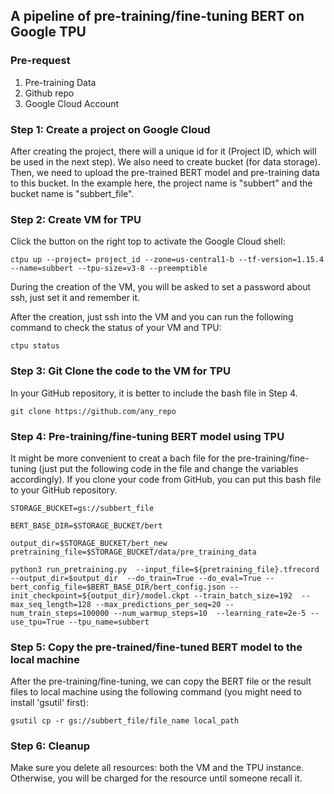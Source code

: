 ## A pipeline of pre-training/fine-tuning BERT on Google TPU

### Pre-request
1. Pre-training Data
2. Github repo
3. Google Cloud Account

### Step 1: Create a project on Google Cloud
After creating the project, there will a unique id for it (Project ID, which will be used in the next step). We also need to create bucket (for data storage). Then, we need to upload the pre-trained BERT model and pre-training data to this bucket. In the example here, the project name is "subbert" and the bucket name is "subbert_file".

### Step 2: Create VM for TPU
Click the button on the right top to activate the Google Cloud shell:
```
ctpu up --project= project_id --zone=us-central1-b --tf-version=1.15.4 --name=subbert --tpu-size=v3-8 --preemptible
```
During the creation of the VM, you will be asked to set a password about ssh, just set it and remember it.

After the creation, just ssh into the VM and you can run the following command to check the status of your VM and TPU:
```
ctpu status
```

### Step 3: Git Clone the code to the VM for TPU
In your GitHub repository, it is better to include the bash file in Step 4.
```
git clone https://github.com/any_repo
```

### Step 4: Pre-training/fine-tuning BERT model using TPU
It might be more convenient to creat a bach file for the pre-training/fine-tuning (just put the following code in the file and change the variables accordingly). 
If you clone your code from GitHub, you can put this bash file to your GitHub repository. 
```
STORAGE_BUCKET=gs://subbert_file

BERT_BASE_DIR=$STORAGE_BUCKET/bert

output_dir=$STORAGE_BUCKET/bert_new
pretraining_file=$STORAGE_BUCKET/data/pre_training_data

python3 run_pretraining.py  --input_file=${pretraining_file}.tfrecord  --output_dir=$output_dir  --do_train=True --do_eval=True --bert_config_file=$BERT_BASE_DIR/bert_config.json --init_checkpoint=${output_dir}/model.ckpt --train_batch_size=192  --max_seq_length=128 --max_predictions_per_seq=20 --num_train_steps=100000 --num_warmup_steps=10  --learning_rate=2e-5 --use_tpu=True --tpu_name=subbert
```
### Step 5: Copy the pre-trained/fine-tuned BERT model to the local machine
After the pre-training/fine-tuning, we can copy the BERT file or the result files to local machine using the following command (you might need to install 'gsutil' first):
```
gsutil cp -r gs://subbert_file/file_name local_path
```
### Step 6: Cleanup
Make sure you delete all resources: both the VM and the TPU instance. Otherwise, you will be charged for the resource until someone recall it.

